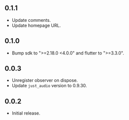 ## 0.1.1

* Update comments.
* Update homepage URL.

## 0.1.0

* Bump sdk to ">=2.18.0 <4.0.0" and flutter to ">=3.3.0".

## 0.0.3

* Unregister observer on dispose.
* Update `just_audio` version to 0.9.30.

## 0.0.2

* Initial release.
